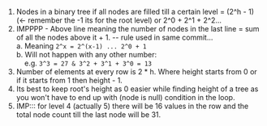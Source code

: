 1. Nodes in a binary tree if all nodes are filled till a certain level = (2^h - 1) (<- remember the -1 its for the root level) or 2^0 + 2^1 + 2^2... 
2. IMPPPP - Above line meaning the number of nodes in the last line = sum of all the nodes above it + 1. -- rule used in same commit...<br>
  a. Meaning ```2^x = 2^(x-1) ... 2^0 + 1``` <br>
  b. Will not happen with any other number: <br>
      &nbsp;&nbsp;&nbsp;&nbsp;e.g. ```3^3 = 27 & 3^2 + 3^1 + 3^0 = 13```
3. Number of elements at every row is 2 * h. Where height starts from 0 or if it starts from 1 then height - 1.
4. Its best to keep root's height as 0 easier while finding height of a tree as you won't have to end up with (node is null) condition in the loop.
5. IMP::: for level 4 (actually 5) there will be 16 values in the row and the total node count till the last node will be 31.